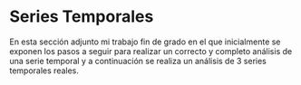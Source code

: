 # Series Temporales

En esta sección adjunto mi trabajo fin de grado en el que inicialmente se exponen los pasos a seguir para realizar un correcto y completo análisis de una serie temporal y a continuación se realiza un análisis de 3 series temporales reales.
